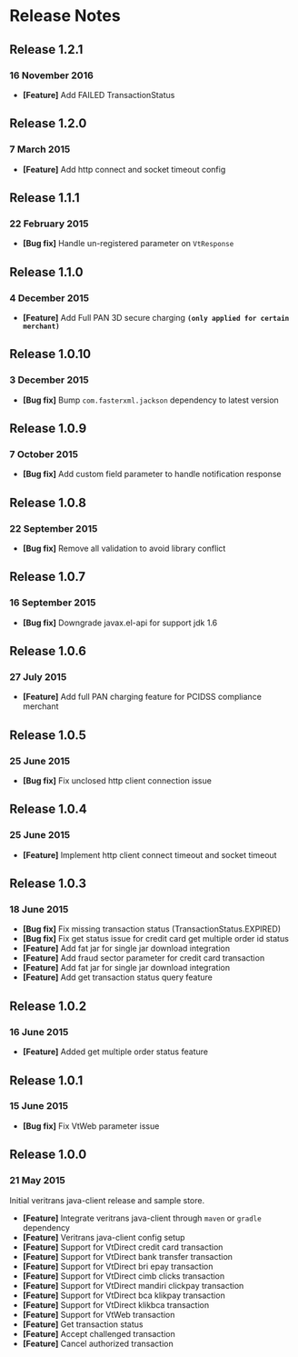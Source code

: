 # Release Notes

## Release 1.2.1
### 16 November 2016
- **[Feature]** Add FAILED TransactionStatus

## Release 1.2.0
### 7 March 2015
- **[Feature]** Add http connect and socket timeout config

## Release 1.1.1
### 22 February 2015
- **[Bug fix]** Handle un-registered parameter on `VtResponse`

## Release 1.1.0
### 4 December 2015
- **[Feature]** Add Full PAN 3D secure charging **`(only applied for certain merchant)`**


## Release 1.0.10
### 3 December 2015
- **[Bug fix]** Bump `com.fasterxml.jackson` dependency to latest version


## Release 1.0.9
### 7 October 2015
- **[Bug fix]** Add custom field parameter to handle notification response

## Release 1.0.8
### 22 September 2015
- **[Bug fix]** Remove all validation to avoid library conflict

## Release 1.0.7
### 16 September 2015
- **[Bug fix]** Downgrade javax.el-api for support jdk 1.6


## Release 1.0.6
### 27 July 2015
- **[Feature]** Add full PAN charging feature for PCIDSS compliance merchant


## Release 1.0.5
### 25 June 2015
- **[Bug fix]** Fix unclosed http client connection issue


## Release 1.0.4
### 25 June 2015
- **[Feature]** Implement http client connect timeout and socket timeout


## Release 1.0.3
### 18 June 2015
- **[Bug fix]** Fix missing transaction status (TransactionStatus.EXPIRED)
- **[Bug fix]** Fix get status issue for credit card get multiple order id status
- **[Feature]** Add fat jar for single jar download integration
- **[Feature]** Add fraud sector parameter for credit card transaction
- **[Feature]** Add fat jar for single jar download integration
- **[Feature]** Add get transaction status query feature


## Release 1.0.2
### 16 June 2015
- **[Feature]** Added get multiple order status feature


## Release 1.0.1
### 15 June 2015
- **[Bug fix]** Fix VtWeb parameter issue


## Release 1.0.0
### 21 May 2015
Initial veritrans java-client release and sample store.  

- **[Feature]** Integrate veritrans java-client through `maven` or `gradle` dependency
- **[Feature]** Veritrans java-client config setup
- **[Feature]** Support for VtDirect credit card transaction
- **[Feature]** Support for VtDirect bank transfer transaction
- **[Feature]** Support for VtDirect bri epay transaction
- **[Feature]** Support for VtDirect cimb clicks transaction
- **[Feature]** Support for VtDirect mandiri clickpay transaction
- **[Feature]** Support for VtDirect bca klikpay transaction
- **[Feature]** Support for VtDirect klikbca transaction
- **[Feature]** Support for VtWeb transaction
- **[Feature]** Get transaction status
- **[Feature]** Accept challenged transaction
- **[Feature]** Cancel authorized transaction
